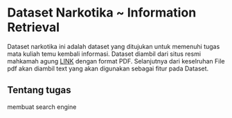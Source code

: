 # Dataset Narkotika ~ Information Retrieval
Dataset narkotika ini adalah dataset yang ditujukan untuk memenuhi tugas mata kuliah temu kembali informasi. Dataset diambil dari situs resmi mahkamah agung [LINK](https://putusan3.mahkamahagung.go.id/direktori/index/pengadilan/pn-medan/kategori/narkotika-dan-psikotropika-1.html) dengan format PDF. Selanjutnya dari keselruhan File pdf akan diambil text yang akan digunakan sebagai fitur pada Dataset.
## Tentang tugas
membuat search engine 